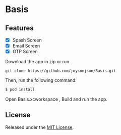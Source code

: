 # Basis

## Features

- [x] Spash Screen
- [x] Email Screen
- [x] OTP Screen

Download the app in zip or run

```
git clone https://github.com/joysonjson/Basis.git
```

Then, run the following command:

```bash
$ pod install
```

Open Basis.xcworkspace , Build and run the app.


## License

Released under the [MIT License](http://www.opensource.org/licenses/MIT).
